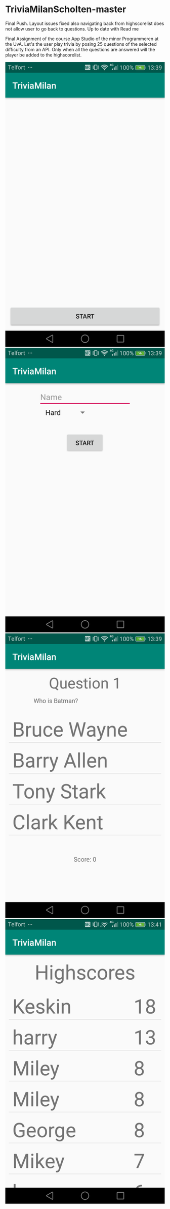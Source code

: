 # TriviaMilanScholten-master
Final Push. Layout issues fixed also navigating back from highscorelist does not allow user to go back to questions. Up to date with Read me

Final Assignment of the course App Studio of the minor Programmeren at the UvA.
Let's the user play trivia by posing 25 questions of the selected difficulty from an API. Only when all the questions are answered will the player be added to the highscorelist.

![](Images/Screenshot_2019-02-11-13-39-24.png)
![](Images/Screenshot_2019-02-11-13-39-32.png)
![](Images/Screenshot_2019-02-11-13-39-43.png)
![](Images/Screenshot_2019-02-11-13-41-10.png)
